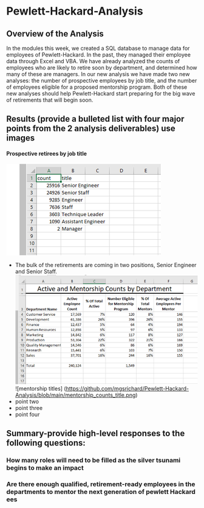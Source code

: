 # Pewlett-Hackard-Analysis

## Overview of the Analysis

In the modules this week, we created a SQL database to manage data for employees of Pewlett-Hackard. In the past, they managed their employee data through Excel and VBA.  We have already analyzed the counts of employees who are likely to retire soon by department, and determined how many of these are managers. In our new analysis we have made two new analyses: the number of prospective employees by job title, and the number of employees eligible for a proposed mentorship program.  Both of these new analyses should help Pewlett-Hackard start preparing for the big wave of retirements that will begin soon.

## Results (provide a bulleted list with four major points from the 2 analysis deliverables) use images

#### Prospective retirees by job title

![retiring_titles.csv screenshot](https://github.com/mgsrichard/Pewlett-Hackard-Analysis/blob/main/retiring_titles.png)
  - The bulk of the retirements are coming in two positions, Senior Engineer and Senior Staff.
![mentorship departments](https://github.com/mgsrichard/Pewlett-Hackard-Analysis/blob/main/mentorship_counts_dept.png)
![mentorship titles] (https://github.com/mgsrichard/Pewlett-Hackard-Analysis/blob/main/mentorship_counts_title.png)
  - point two
  - point three
  - point four

## Summary-provide high-level responses to the following questions:

### How many roles will need to be filled as the silver tsunami begins to make an impact

### Are there enough qualified, retirement-ready employees in the departments to mentor the next generation of pewlett Hackard ees
